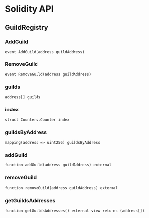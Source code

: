 # Solidity API

## GuildRegistry

### AddGuild

```solidity
event AddGuild(address guildAddress)
```

### RemoveGuild

```solidity
event RemoveGuild(address guildAddress)
```

### guilds

```solidity
address[] guilds
```

### index

```solidity
struct Counters.Counter index
```

### guildsByAddress

```solidity
mapping(address => uint256) guildsByAddress
```

### addGuild

```solidity
function addGuild(address guildAddress) external
```

### removeGuild

```solidity
function removeGuild(address guildAddress) external
```

### getGuildsAddresses

```solidity
function getGuildsAddresses() external view returns (address[])
```
